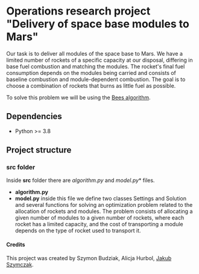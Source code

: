 # Operations research project "Delivery of space base modules to Mars"

Our task is to deliver all modules of the space base to Mars. We have a limited number of rockets of a specific capacity
at our disposal, differing in base fuel combustion and matching the modules. The rocket's final fuel consumption depends
on the modules being carried and consists of baseline combustion and module-dependent combustion. The goal is to choose
a combination of rockets that burns as little fuel as possible.

To solve this problem we will be using the [Bees algorithm](https://en.wikipedia.org/wiki/Bees_algorithm).

## Dependencies

- Python >= 3.8

## Project structure

### src folder

Inside **src** folder there are *algorithm.py* and *model.py** files.

- **algorithm.py**
- **model.py** inside this file we define two classes Settings and Solution and several functions for solving an
  optimization problem related to the allocation of rockets and modules. The problem consists of allocating a given
  number of modules to a given number of rockets, where each rocket has a limited capacity, and the cost of transporting
  a module depends on the type of rocket used to transport it.

#### Credits

This project was created by Szymon Budziak, Alicja Hurbol, [Jakub Szymczak](https://github.com/SzymczakJ).
